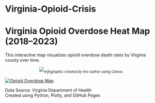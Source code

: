# Virginia-Opioid-Crisis

# Virginia Opioid Overdose Heat Map (2018–2023)

This interactive map visualizes opioid overdose death rates by Virginia county over time.

<p align="center">
  <img src="VA Opioid Overdose Map.png>
</p>
<p align="center"><sub><em>Infographic created by the author using Canva.</em></sub></p>



[![Opioid Overdose Map](map_preview.png)](https://caeleycolemansoderlund.github.io/Opioid-Risk-Radar/opioid_overdose_map_va.html)

Data Source: Virginia Department of Health  
Created using Python, Plotly, and GitHub Pages
